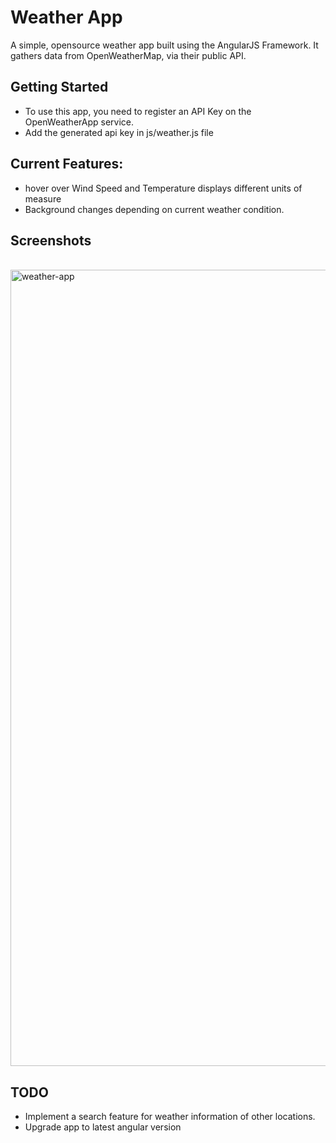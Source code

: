 # Weather App

A simple, opensource weather app built using the AngularJS Framework. It gathers data from OpenWeatherMap, via their public API.

## Getting Started 

 * To use this app, you need to register an API Key on the OpenWeatherApp service.
 * Add the generated api key in js/weather.js file 

## Current Features:
 * hover over Wind Speed and Temperature displays different units of measure
 * Background changes depending on current weather condition.

## Screenshots
<br>
<img width="1274" alt="weather-app" src="https://cloud.githubusercontent.com/assets/26364425/26254679/4c94b0b2-3caf-11e7-937c-10a332f16124.png">
<br>

## TODO
 * Implement a search feature for weather information of other locations.
 * Upgrade app to latest angular version
